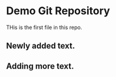 # Demo Git Repository

THis is the first file in this repo.


## Newly added text.



## Adding more text.